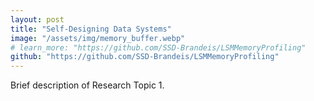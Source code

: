 ```yaml
---
layout: post
title: "Self-Designing Data Systems"
image: "/assets/img/memory_buffer.webp"
# learn_more: "https://github.com/SSD-Brandeis/LSMMemoryProfiling"
github: "https://github.com/SSD-Brandeis/LSMMemoryProfiling"
---
```


Brief description of Research Topic 1.

